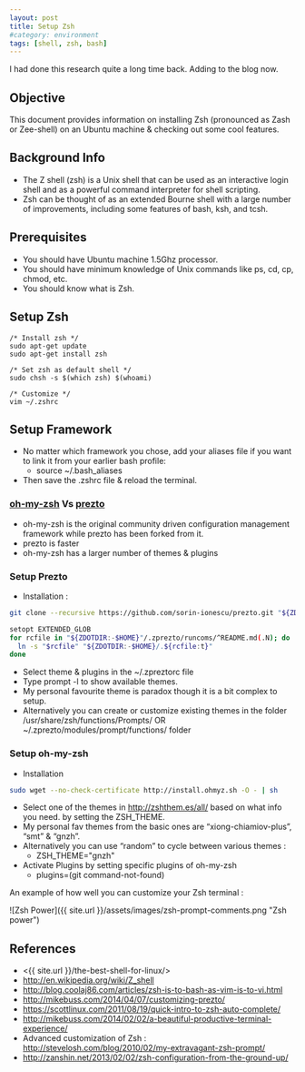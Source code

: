 ```yaml
---
layout: post
title: Setup Zsh
#category: environment
tags: [shell, zsh, bash]
---
```

 
I had done this research quite a long time back. Adding to the blog now.

## Objective
This document provides information on installing Zsh (pronounced as Zash or Zee-shell) on an Ubuntu machine & checking out some cool features.

## Background Info

- The Z shell (zsh) is a Unix shell that can be used as an interactive login shell and as a powerful command interpreter for shell scripting. 
- Zsh can be thought of as an extended Bourne shell with a large number of improvements, including some features of bash, ksh, and tcsh.

## Prerequisites
- You should have Ubuntu machine 1.5Ghz processor.
- You should have minimum knowledge of Unix commands like ps, cd, cp, chmod, etc.
- You should know what is Zsh.

## Setup Zsh

```shell
/* Install zsh */
sudo apt-get update
sudo apt-get install zsh

/* Set zsh as default shell */
sudo chsh -s $(which zsh) $(whoami)

/* Customize */
vim ~/.zshrc
```

## Setup Framework
- No matter which framework you chose, add your aliases file if you want to link it from your earlier bash profile:
    - source ~/.bash_aliases
- Then save the .zshrc file & reload the terminal.

### [oh-my-zsh](https://github.com/robbyrussell/oh-my-zsh) Vs [prezto](https://github.com/sorin-ionescu/prezto)
- oh-my-zsh is the original community driven configuration management framework while prezto has been forked from it.
- prezto is faster
- oh-my-zsh has a larger number of themes & plugins

### Setup Prezto
- Installation :

```bash
git clone --recursive https://github.com/sorin-ionescu/prezto.git "${ZDOTDIR:-$HOME}/.zprezto"

setopt EXTENDED_GLOB
for rcfile in "${ZDOTDIR:-$HOME}"/.zprezto/runcoms/^README.md(.N); do
  ln -s "$rcfile" "${ZDOTDIR:-$HOME}/.${rcfile:t}"
done
```

- Select theme & plugins in the ~/.zpreztorc file
- Type prompt -l to show available themes.
- My personal favourite theme is paradox though it is a bit complex to setup.
- Alternatively you can create or customize existing themes in the folder /usr/share/zsh/functions/Prompts/ OR ~/.zprezto/modules/prompt/functions/ folder

### Setup oh-my-zsh
- Installation
```bash
sudo wget --no-check-certificate http://install.ohmyz.sh -O - | sh
```
- Select one of the themes in http://zshthem.es/all/ based on what info you need. by setting the ZSH_THEME. 
- My personal fav themes from the basic ones are “xiong-chiamiov-plus”, “smt” & “gnzh”. 
- Alternatively you can use “random” to cycle between various themes :
    - ZSH_THEME="gnzh"
- Activate Plugins by setting specific plugins of oh-my-zsh
    - plugins=(git command-not-found)

An example of how well you can customize your Zsh terminal : 

![Zsh Power]({{ site.url }}/assets/images/zsh-prompt-comments.png "Zsh power")


## References 
- <{{ site.url }}/the-best-shell-for-linux/>
- <http://en.wikipedia.org/wiki/Z_shell>
- <http://blog.coolaj86.com/articles/zsh-is-to-bash-as-vim-is-to-vi.html>
- <http://mikebuss.com/2014/04/07/customizing-prezto/>
- <https://scottlinux.com/2011/08/19/quick-intro-to-zsh-auto-complete/>
- <http://mikebuss.com/2014/02/02/a-beautiful-productive-terminal-experience/>
- Advanced customization of Zsh : <http://stevelosh.com/blog/2010/02/my-extravagant-zsh-prompt/>
- <http://zanshin.net/2013/02/02/zsh-configuration-from-the-ground-up/>
